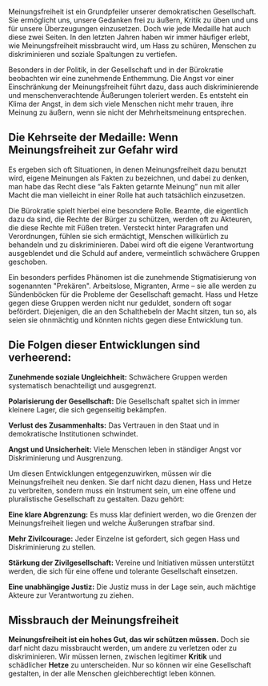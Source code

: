 Meinungsfreiheit ist ein Grundpfeiler unserer demokratischen Gesellschaft. Sie ermöglicht uns, unsere Gedanken frei zu äußern, Kritik zu üben und uns für unsere Überzeugungen einzusetzen. Doch wie jede Medaille hat auch diese zwei Seiten. In den letzten Jahren haben wir immer häufiger erlebt, wie Meinungsfreiheit missbraucht wird, um Hass zu schüren, Menschen zu diskriminieren und soziale Spaltungen zu vertiefen.

Besonders in der Politik, in der Gesellschaft und in der Bürokratie beobachten wir eine zunehmende Enthemmung. Die Angst vor einer Einschränkung der Meinungsfreiheit führt dazu, dass auch diskriminierende und menschenverachtende Äußerungen toleriert werden. Es entsteht ein Klima der Angst, in dem sich viele Menschen nicht mehr trauen, ihre Meinung zu äußern, wenn sie nicht der Mehrheitsmeinung entsprechen.

## Die Kehrseite der Medaille: Wenn Meinungsfreiheit zur Gefahr wird

Es ergeben sich oft Situationen, in denen Meinungsfreiheit dazu benutzt wird, eigene Meinungen als Fakten zu bezeichnen, und dabei zu denken, man habe das Recht diese “als Fakten getarnte Meinung” nun mit aller Macht die man vielleicht in einer Rolle hat auch tatsächlich einzusetzen. 

Die Bürokratie spielt hierbei eine besondere Rolle. Beamte, die eigentlich dazu da sind, die Rechte der Bürger zu schützen, werden oft zu Akteuren, die diese Rechte mit Füßen treten. Versteckt hinter Paragrafen und Verordnungen, fühlen sie sich ermächtigt, Menschen willkürlich zu behandeln und zu diskriminieren. Dabei wird oft die eigene Verantwortung ausgeblendet und die Schuld auf andere, vermeintlich schwächere Gruppen geschoben.

Ein besonders perfides Phänomen ist die zunehmende Stigmatisierung von sogenannten "Prekären". Arbeitslose, Migranten, Arme – sie alle werden zu Sündenböcken für die Probleme der Gesellschaft gemacht. Hass und Hetze gegen diese Gruppen werden nicht nur geduldet, sondern oft sogar befördert. Diejenigen, die an den Schalthebeln der Macht sitzen, tun so, als seien sie ohnmächtig und könnten nichts gegen diese Entwicklung tun.

## Die Folgen dieser Entwicklungen sind verheerend:

**Zunehmende soziale Ungleichheit:** Schwächere Gruppen werden systematisch benachteiligt und ausgegrenzt.

**Polarisierung der Gesellschaft:** Die Gesellschaft spaltet sich in immer kleinere Lager, die sich gegenseitig bekämpfen.

**Verlust des Zusammenhalts:** Das Vertrauen in den Staat und in demokratische Institutionen schwindet.

**Angst und Unsicherheit:** Viele Menschen leben in ständiger Angst vor Diskriminierung und Ausgrenzung.

Um diesen Entwicklungen entgegenzuwirken, müssen wir die Meinungsfreiheit neu denken. Sie darf nicht dazu dienen, Hass und Hetze zu verbreiten, sondern muss ein Instrument sein, um eine offene und pluralistische Gesellschaft zu gestalten. Dazu gehört:

**Eine klare Abgrenzung:** Es muss klar definiert werden, wo die Grenzen der Meinungsfreiheit liegen und welche Äußerungen strafbar sind.

**Mehr Zivilcourage:** Jeder Einzelne ist gefordert, sich gegen Hass und Diskriminierung zu stellen.

**Stärkung der Zivilgesellschaft:** Vereine und Initiativen müssen unterstützt werden, die sich für eine offene und tolerante Gesellschaft einsetzen.

**Eine unabhängige Justiz:** Die Justiz muss in der Lage sein, auch mächtige Akteure zur Verantwortung zu ziehen.

## Missbrauch der Meinungsfreiheit

**Meinungsfreiheit ist ein hohes Gut, das wir schützen müssen.** Doch sie darf nicht dazu missbraucht werden, um andere zu verletzen oder zu diskriminieren. Wir müssen lernen, zwischen legitimer **Kritik** und schädlicher **Hetze** zu unterscheiden. Nur so können wir eine Gesellschaft gestalten, in der alle Menschen gleichberechtigt leben können.